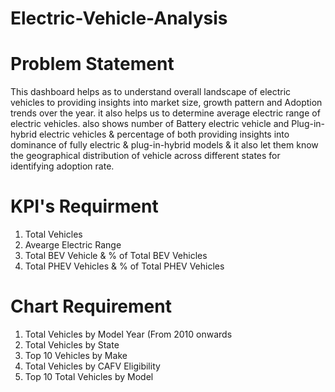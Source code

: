 # Electric-Vehicle-Analysis
# Problem Statement
This dashboard helps as to understand overall landscape of electric vehicles to providing insights into market size, growth pattern and Adoption trends over the year.
it also helps us to determine average electric range of electric vehicles. also shows number of Battery electric vehicle and Plug-in-hybrid electric vehicles
& percentage of both providing insights into dominance of fully electric & plug-in-hybrid models & it also let them know the geographical distribution of vehicle 
across different states for identifying adoption rate.
# KPI's Requirment
1. Total Vehicles
2. Avearge Electric Range
3. Total BEV Vehicle & % of Total BEV Vehicles
4. Total PHEV Vehicles & % of Total PHEV Vehicles
# Chart Requirement
1. Total Vehicles by Model Year (From 2010 onwards
2. Total Vehicles by State
3. Top 10 Vehicles by Make
4. Total Vehicles by CAFV Eligibility
5. Top 10 Total Vehicles by Model

